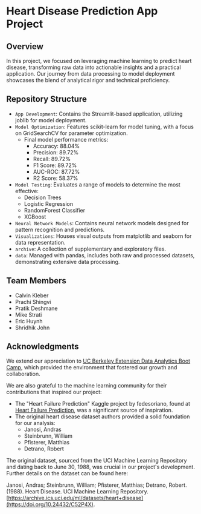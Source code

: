# Heart Disease Prediction App Project

## Overview

In this project, we focused on leveraging machine learning to predict heart disease, transforming raw data into actionable insights and a practical application. Our journey from data processing to model deployment showcases the blend of analytical rigor and technical proficiency.

## Repository Structure

- `App Development`: Contains the Streamlit-based application, utilizing joblib for model deployment.
- `Model Optimization`: Features scikit-learn for model tuning, with a focus on GridSearchCV for parameter optimization.
  - Final model performance metrics:
    - Accuracy: 88.04%
    - Precision: 89.72%
    - Recall: 89.72%
    - F1 Score: 89.72%
    - AUC-ROC: 87.72%
    - R2 Score: 58.37%
- `Model Testing`: Evaluates a range of models to determine the most effective:
  - Decision Trees
  - Logistic Regression
  - RandomForest Classifier
  - XGBoost
- `Neural Network Models`: Contains neural network models designed for pattern recognition and predictions.
- `Visualizations`: Houses visual outputs from matplotlib and seaborn for data representation.
- `archive`: A collection of supplementary and exploratory files.
- `data`: Managed with pandas, includes both raw and processed datasets, demonstrating extensive data processing.

## Team Members

- Calvin Kleber
- Prachi Shingvi
- Pratik Deshmane
- Mike Strati
- Eric Huynh
- Shridhik John

## Acknowledgments

We extend our appreciation to [UC Berkeley Extension Data Analytics Boot Camp](https://bootcamp.berkeley.edu/data/), which provided the environment that fostered our growth and collaboration.

We are also grateful to the machine learning community for their contributions that inspired our project:

- The "Heart Failure Prediction" Kaggle project by fedesoriano, found at [Heart Failure Prediction](https://www.kaggle.com/datasets/fedesoriano/heart-failure-prediction), was a significant source of inspiration.
- The original heart disease dataset authors provided a solid foundation for our analysis:
  - Janosi, Andras
  - Steinbrunn, William
  - Pfisterer, Matthias
  - Detrano, Robert

The original dataset, sourced from the UCI Machine Learning Repository and dating back to June 30, 1988, was crucial in our project's development. Further details on the dataset can be found here:

Janosi, Andras; Steinbrunn, William; Pfisterer, Matthias; Detrano, Robert. (1988). Heart Disease. UCI Machine Learning Repository. [https://archive.ics.uci.edu/ml/datasets/heart+disease](https://doi.org/10.24432/C52P4X).
